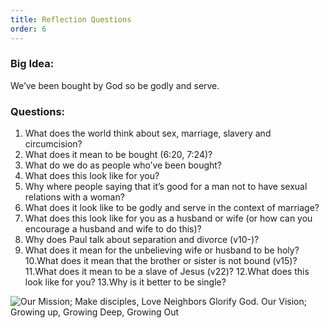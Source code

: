 ```yaml
---
title: Reflection Questions
order: 6
---
```


### Big Idea: 

We’ve been bought by God so be godly and serve. 



### Questions:

1. What does the world think about sex, marriage, slavery and circumcision? 
2. What does it mean to be bought (6:20, 7:24)? 
3. What do we do as people who’ve been bought? 
4. What does this look like for you? 
5. Why where people saying that it’s good for a man not to have sexual relations with a woman? 
6. What does it look like to be godly and serve in the context of marriage? 
7. What does this look like for you as a husband or wife (or how can you encourage a husband and wife to do this)? 
8. Why does Paul talk about separation and divorce (v10-)? 
9. What does it mean for the unbelieving wife or husband to be holy? 
10.What does it mean that the brother or sister is not bound (v15)? 
11.What does it mean to be a slave of Jesus (v22)? 
12.What does this look like for you? 
13.Why is it better to be single? 



![Our Mission; Make disciples, Love Neighbors Glorify God. Our Vision; Growing up, Growing Deep, Growing Out](https://raw.githubusercontent.com/stgeorgeshurstville/bulletin/main/images/upload.JPG)
